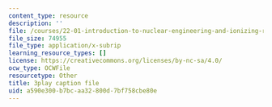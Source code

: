 ```yaml
---
content_type: resource
description: ''
file: /courses/22-01-introduction-to-nuclear-engineering-and-ionizing-radiation-fall-2016/a590e300b7bcaa32800d7bf758cbe80e_kZAFntUFx8I.srt
file_size: 74955
file_type: application/x-subrip
learning_resource_types: []
license: https://creativecommons.org/licenses/by-nc-sa/4.0/
ocw_type: OCWFile
resourcetype: Other
title: 3play caption file
uid: a590e300-b7bc-aa32-800d-7bf758cbe80e
---
```

